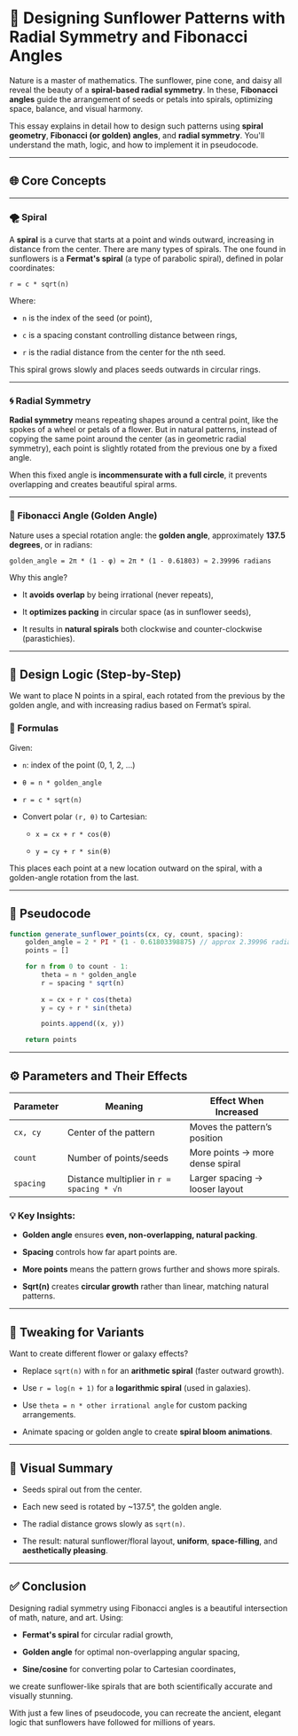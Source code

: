# 🌻 Designing Sunflower Patterns with Radial Symmetry and Fibonacci Angles

Nature is a master of mathematics. The sunflower, pine cone, and daisy all reveal the beauty of a **spiral-based radial symmetry**. In these, **Fibonacci angles** guide the arrangement of seeds or petals into spirals, optimizing space, balance, and visual harmony.

This essay explains in detail how to design such patterns using **spiral geometry**, **Fibonacci (or golden) angles**, and **radial symmetry**. You'll understand the math, logic, and how to implement it in pseudocode.

---

## 🌐 Core Concepts

---

### 🌪 Spiral

A **spiral** is a curve that starts at a point and winds outward, increasing in distance from the center. There are many types of spirals. The one found in sunflowers is a **Fermat's spiral** (a type of parabolic spiral), defined in polar coordinates:


`r = c * sqrt(n)`

Where:

- `n` is the index of the seed (or point),
    
- `c` is a spacing constant controlling distance between rings,
    
- `r` is the radial distance from the center for the nth seed.
    

This spiral grows slowly and places seeds outwards in circular rings.

---

### 🌀 Radial Symmetry

**Radial symmetry** means repeating shapes around a central point, like the spokes of a wheel or petals of a flower. But in natural patterns, instead of copying the same point around the center (as in geometric radial symmetry), each point is slightly rotated from the previous one by a fixed angle.

When this fixed angle is **incommensurate with a full circle**, it prevents overlapping and creates beautiful spiral arms.

---

### 🌻 Fibonacci Angle (Golden Angle)

Nature uses a special rotation angle: the **golden angle**, approximately **137.5 degrees**, or in radians:


`golden_angle = 2π * (1 - φ) ≈ 2π * (1 - 0.61803) ≈ 2.39996 radians`

Why this angle?

- It **avoids overlap** by being irrational (never repeats),
    
- It **optimizes packing** in circular space (as in sunflower seeds),
    
- It results in **natural spirals** both clockwise and counter-clockwise (parastichies).
    

---

## 🧠 Design Logic (Step-by-Step)

We want to place N points in a spiral, each rotated from the previous by the golden angle, and with increasing radius based on Fermat’s spiral.

### 🧮 Formulas

Given:

- `n`: index of the point (0, 1, 2, ...)
    
- `θ = n * golden_angle`
    
- `r = c * sqrt(n)`
    
- Convert polar `(r, θ)` to Cartesian:
    
    - `x = cx + r * cos(θ)`
        
    - `y = cy + r * sin(θ)`
        

This places each point at a new location outward on the spiral, with a golden-angle rotation from the last.

---

## 📜 Pseudocode

```js
function generate_sunflower_points(cx, cy, count, spacing):
    golden_angle = 2 * PI * (1 - 0.61803398875) // approx 2.39996 radians
    points = []

    for n from 0 to count - 1:
        theta = n * golden_angle
        r = spacing * sqrt(n)
        
        x = cx + r * cos(theta)
        y = cy + r * sin(theta)

        points.append((x, y))

    return points

```

---

## ⚙️ Parameters and Their Effects

| Parameter | Meaning                                   | Effect When Increased           |
| --------- | ----------------------------------------- | ------------------------------- |
| `cx, cy`  | Center of the pattern                     | Moves the pattern’s position    |
| `count`   | Number of points/seeds                    | More points → more dense spiral |
| `spacing` | Distance multiplier in `r = spacing * √n` | Larger spacing → looser layout  |

### 💡 Key Insights:

- **Golden angle** ensures **even, non-overlapping, natural packing**.
    
- **Spacing** controls how far apart points are.
    
- **More points** means the pattern grows further and shows more spirals.
    
- **Sqrt(n)** creates **circular growth** rather than linear, matching natural patterns.
    

---

## 🔧 Tweaking for Variants

Want to create different flower or galaxy effects?

- Replace `sqrt(n)` with `n` for an **arithmetic spiral** (faster outward growth).
    
- Use `r = log(n + 1)` for a **logarithmic spiral** (used in galaxies).
    
- Use `theta = n * other irrational angle` for custom packing arrangements.
    
- Animate spacing or golden angle to create **spiral bloom animations**.
    

---

## 🌻 Visual Summary

- Seeds spiral out from the center.
    
- Each new seed is rotated by ~137.5°, the golden angle.
    
- The radial distance grows slowly as `sqrt(n)`.
    
- The result: natural sunflower/floral layout, **uniform**, **space-filling**, and **aesthetically pleasing**.
    

---

## ✅ Conclusion

Designing radial symmetry using Fibonacci angles is a beautiful intersection of math, nature, and art. Using:

- **Fermat's spiral** for circular radial growth,
    
- **Golden angle** for optimal non-overlapping angular spacing,
    
- **Sine/cosine** for converting polar to Cartesian coordinates,
    

we create sunflower-like spirals that are both scientifically accurate and visually stunning.

With just a few lines of pseudocode, you can recreate the ancient, elegant logic that sunflowers have followed for millions of years.